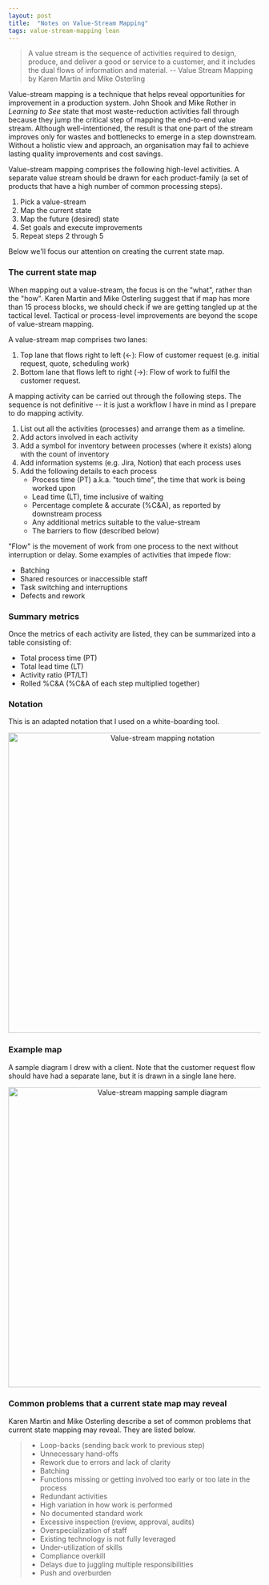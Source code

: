 ```yaml
---
layout: post
title:  "Notes on Value-Stream Mapping"
tags: value-stream-mapping lean
---
```


> A value stream is the sequence of activities required to design, produce, and deliver a good or service to a customer, and it includes the dual flows of information and material. -- Value Stream Mapping by Karen Martin and Mike Osterling

Value-stream mapping is a technique that helps reveal opportunities for
improvement in a production system. 
John Shook and Mike Rother in _Learning to See_ state that most waste-reduction activities
fall through because they jump the critical step of mapping the 
end-to-end value stream. Although well-intentioned, 
the result is that one part of the stream improves only for
wastes and bottlenecks to emerge in a step downstream.
Without a holistic view and approach, an organisation may fail to achieve
lasting quality improvements and cost savings.

Value-stream mapping comprises the following high-level activities. 
A separate value stream should be drawn for each product-family
(a set of products that have a high number of common processing steps). 

1. Pick a value-stream
2. Map the current state
3. Map the future (desired) state
4. Set goals and execute improvements
5. Repeat steps 2 through 5

Below we'll focus our attention on creating the current state map.

### The current state map
When mapping out a value-stream, the focus is on the "what", rather than the "how".
Karen Martin and Mike Osterling suggest that if map has more than 15 process blocks,
we should check if we are getting tangled up at the tactical level.
Tactical or process-level improvements are beyond the scope of value-stream mapping.
 
A value-stream map comprises two lanes:
1. Top lane that flows right to left (<-): Flow of customer request (e.g. initial request, quote, scheduling work)
2. Bottom lane that flows left to right (->): Flow of work to fulfil the customer request.

A mapping activity can be carried out through the following steps.
The sequence is not definitive -- it is just a workflow I have in mind as I prepare to do mapping activity.
1. List out all the activities (processes) and arrange them as a timeline.
2. Add actors involved in each activity
3. Add a symbol for inventory between processes (where it exists) along with the count of inventory
4. Add information systems (e.g. Jira, Notion) that each process uses
5. Add the following details to each process
   - Process time (PT) a.k.a. "touch time", the time that work is being worked upon
   - Lead time (LT), time inclusive of waiting
   - Percentage complete & accurate (%C&A), as reported by downstream process
   - Any additional metrics suitable to the value-stream
   - The barriers to flow (described below)

"Flow" is the movement of work from one process to the next without interruption or delay.
Some examples of activities that impede flow:
- Batching
- Shared resources or inaccessible staff
- Task switching and interruptions
- Defects and rework

### Summary metrics
Once the metrics of each activity are listed, they can be summarized into a table consisting of:
- Total process time (PT)
- Total lead time (LT)
- Activity ratio (PT/LT)
- Rolled %C&A (%C&A of each step multiplied together)

### Notation
This is an adapted notation that I used on a white-boarding tool.

<center><img src="/assets/images/value-stream-mapping-symbols.png" width="600" alt="Value-stream mapping notation"></center>

### Example map
A sample diagram I drew with a client. Note that the customer request flow should have had a separate lane, but it is drawn in a single lane here.

<center><img src="/assets/images/value-stream-mapping-sample.png" width="600" alt="Value-stream mapping sample diagram"></center>

### Common problems that a current state map may reveal
Karen Martin and Mike Osterling describe a set of common problems 
that current state mapping may reveal. They are listed below.

> - Loop-backs (sending back work to previous step)
> - Unnecessary hand-offs
> - Rework due to errors and lack of clarity
> - Batching
> - Functions missing or getting involved too early or too late in the process
> - Redundant activities
> - High variation in how work is performed
> - No documented standard work
> - Excessive inspection (review, approval, audits)
> - Overspecialization of staff
> - Existing technology is not fully leveraged
> - Under-utilization of skills
> - Compliance overkill
> - Delays due to juggling multiple responsibilities
> - Push and overburden